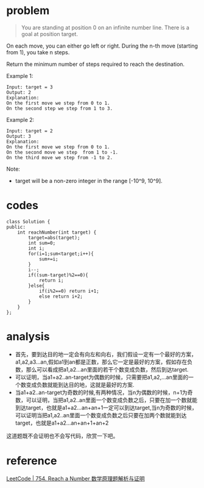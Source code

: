 # problem
> You are standing at position 0 on an infinite number line. There is a goal at position target.

On each move, you can either go left or right. During the n-th move (starting from 1), you take n steps.

Return the minimum number of steps required to reach the destination.

Example 1:
```
Input: target = 3
Output: 2
Explanation:
On the first move we step from 0 to 1.
On the second step we step from 1 to 3.
```
Example 2:
```
Input: target = 2
Output: 3
Explanation:
On the first move we step from 0 to 1.
On the second move we step  from 1 to -1.
On the third move we step from -1 to 2.
```
Note:
- target will be a non-zero integer in the range [-10^9, 10^9].

# codes
```
class Solution {
public:
    int reachNumber(int target) {
        target=abs(target);
        int sum=0;
        int i;
        for(i=1;sum<target;i++){
            sum+=i;
        }
        i--;
        if((sum-target)%2==0){
            return i;
        }else{
            if(i%2==0) return i+1;
            else return i+2;
        }
    }
};
```

# analysis
- 首先，要到达目的地一定会有向左和向右，我们假设一定有一个最好的方案，a1,a2,a3…an,假如a1到an都是正数，那么它一定是最好的方案，假如存在负数，那么可以看成把a1,a2…an里面的若干个数变成负数，然后到达target.
- 可以证明，当a1+a2..an-target为偶数的时候，只需要把a1,a2,…an里面的一个数变成负数就能到达目的地，这就是最好的方案.
- 当a1+a2..an-target为奇数的时候,有两种情况，当n为偶数的时候，n+1为奇数，可以证明，当把a1,a2..an里面一个数变成负数之后，只要在加一个数就能到达target，也就是a1+a2…an+an+1一定可以到达target,当n为奇数的时候，可以证明当把a1,a2..an里面一个数变成负数之后只要在加两个数就能到达target，也就是a1+a2…an+an+1+an+2

这道题既不会证明也不会写代码，欣赏一下吧。

# reference
[LeetCode | 754. Reach a Number 数学原理题解析与证明][1]


[1]: https://blog.csdn.net/u012737193/article/details/78951070